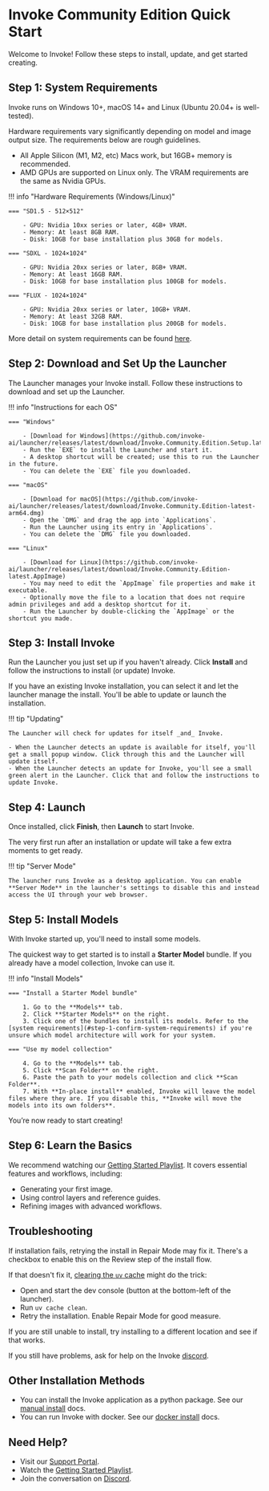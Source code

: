 # Invoke Community Edition Quick Start

Welcome to Invoke! Follow these steps to install, update, and get started creating.

## Step 1: System Requirements

Invoke runs on Windows 10+, macOS 14+ and Linux (Ubuntu 20.04+ is well-tested).

Hardware requirements vary significantly depending on model and image output size. The requirements below are rough guidelines.

- All Apple Silicon (M1, M2, etc) Macs work, but 16GB+ memory is recommended.
- AMD GPUs are supported on Linux only. The VRAM requirements are the same as Nvidia GPUs.

!!! info "Hardware Requirements (Windows/Linux)"

    === "SD1.5 - 512×512"

        - GPU: Nvidia 10xx series or later, 4GB+ VRAM.
        - Memory: At least 8GB RAM.
        - Disk: 10GB for base installation plus 30GB for models.

    === "SDXL - 1024×1024"

        - GPU: Nvidia 20xx series or later, 8GB+ VRAM.
        - Memory: At least 16GB RAM.
        - Disk: 10GB for base installation plus 100GB for models.

    === "FLUX - 1024×1024"

        - GPU: Nvidia 20xx series or later, 10GB+ VRAM.
        - Memory: At least 32GB RAM.
        - Disk: 10GB for base installation plus 200GB for models.

More detail on system requirements can be found [here](./requirements.md).

## Step 2: Download and Set Up the Launcher

The Launcher manages your Invoke install. Follow these instructions to download and set up the Launcher.

!!! info "Instructions for each OS"

    === "Windows"

        - [Download for Windows](https://github.com/invoke-ai/launcher/releases/latest/download/Invoke.Community.Edition.Setup.latest.exe)
        - Run the `EXE` to install the Launcher and start it.
        - A desktop shortcut will be created; use this to run the Launcher in the future.
        - You can delete the `EXE` file you downloaded.

    === "macOS"

        - [Download for macOS](https://github.com/invoke-ai/launcher/releases/latest/download/Invoke.Community.Edition-latest-arm64.dmg)
        - Open the `DMG` and drag the app into `Applications`.
        - Run the Launcher using its entry in `Applications`.
        - You can delete the `DMG` file you downloaded.

    === "Linux"

        - [Download for Linux](https://github.com/invoke-ai/launcher/releases/latest/download/Invoke.Community.Edition-latest.AppImage)
        - You may need to edit the `AppImage` file properties and make it executable.
        - Optionally move the file to a location that does not require admin privileges and add a desktop shortcut for it.
        - Run the Launcher by double-clicking the `AppImage` or the shortcut you made.

## Step 3: Install Invoke

Run the Launcher you just set up if you haven't already. Click **Install** and follow the instructions to install (or update) Invoke.

If you have an existing Invoke installation, you can select it and let the launcher manage the install. You'll be able to update or launch the installation.

!!! tip "Updating"

    The Launcher will check for updates for itself _and_ Invoke.

    - When the Launcher detects an update is available for itself, you'll get a small popup window. Click through this and the Launcher will update itself.
    - When the Launcher detects an update for Invoke, you'll see a small green alert in the Launcher. Click that and follow the instructions to update Invoke.

## Step 4: Launch

Once installed, click **Finish**, then **Launch** to start Invoke.

The very first run after an installation or update will take a few extra moments to get ready.

!!! tip "Server Mode"

    The launcher runs Invoke as a desktop application. You can enable **Server Mode** in the launcher's settings to disable this and instead access the UI through your web browser.

## Step 5: Install Models

With Invoke started up, you'll need to install some models.

The quickest way to get started is to install a **Starter Model** bundle. If you already have a model collection, Invoke can use it.

!!! info "Install Models"

    === "Install a Starter Model bundle"

        1. Go to the **Models** tab.
        2. Click **Starter Models** on the right.
        3. Click one of the bundles to install its models. Refer to the [system requirements](#step-1-confirm-system-requirements) if you're unsure which model architecture will work for your system.

    === "Use my model collection"

        4. Go to the **Models** tab.
        5. Click **Scan Folder** on the right.
        6. Paste the path to your models collection and click **Scan Folder**.
        7. With **In-place install** enabled, Invoke will leave the model files where they are. If you disable this, **Invoke will move the models into its own folders**.

You’re now ready to start creating!

## Step 6: Learn the Basics

We recommend watching our [Getting Started Playlist](https://www.youtube.com/playlist?list=PLvWK1Kc8iXGrQy8r9TYg6QdUuJ5MMx-ZO). It covers essential features and workflows, including:

- Generating your first image.
- Using control layers and reference guides.
- Refining images with advanced workflows.

## Troubleshooting

If installation fails, retrying the install in Repair Mode may fix it. There's a checkbox to enable this on the Review step of the install flow.

If that doesn't fix it, [clearing the `uv` cache](https://docs.astral.sh/uv/reference/cli/#uv-cache-clean) might do the trick:

- Open and start the dev console (button at the bottom-left of the launcher).
- Run `uv cache clean`.
- Retry the installation. Enable Repair Mode for good measure.

If you are still unable to install, try installing to a different location and see if that works.

If you still have problems, ask for help on the Invoke [discord](https://discord.gg/ZmtBAhwWhy).

## Other Installation Methods

- You can install the Invoke application as a python package. See our [manual install](./manual.md) docs.
- You can run Invoke with docker. See our [docker install](./docker.md) docs.

## Need Help?

- Visit our [Support Portal](https://support.invoke.ai).
- Watch the [Getting Started Playlist](https://www.youtube.com/playlist?list=PLvWK1Kc8iXGrQy8r9TYg6QdUuJ5MMx-ZO).
- Join the conversation on [Discord][discord link].

[discord link]: https://discord.gg/ZmtBAhwWhy
